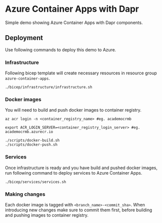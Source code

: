 # Azure Container Apps with Dapr

Simple demo showing Azure Container Apps with Dapr components.

## Deployment

Use following commands to deploy this demo to Azure.

### Infrastructure

Following bicep template will create necessary resources in resource group `azure-container-apps`.

```shell
./bicep/infrastructure/infrastructure.sh
```

### Docker images

You will need to build and push docker images to container registry.

```shell
az acr login -n <container_registry_name> #eg. academocrmb

export ACR_LOGIN_SERVER=<container_registry_login_server> #eg. academocrmb.azurecr.io

./scripts/docker-build.sh
./scripts/docker-push.sh
```

### Services

Once infrastructure is ready and you have build and pushed docker images, run following command
to deploy services to Azure Container Apps.

```shell
./bicep/services/services.sh
```

### Making changes

Each docker image is tagged with `<branch_name>-<commit_sha>`. When introducing new changes make sure
to commit them first, before building and pushing images to container registry.
